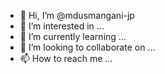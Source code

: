 - 👋 Hi, I’m @mdusmangani-jp
- 👀 I’m interested in ...
- 🌱 I’m currently learning ...
- 💞️ I’m looking to collaborate on ...
- 📫 How to reach me ...

<!---
mdusmangani-jp/mdusmangani-jp is a ✨ special ✨ repository because its `README.md` (this file) appears on your GitHub profile.
You can click the Preview link to take a look at your changes.
--->
